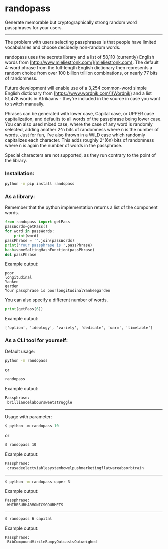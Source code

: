 randopass
===

Generate memorable but cryptographically strong random word passphrases for your users. 

---
The problem with users selecting passphrases is that people have limited vocabularies and choose decidedly non-random words.

randopass uses the secrets library and a list of 58,110 (currently) English words from [http://www.mieliestronk.com/](mieliestronk.com). The default 4-word phrase from the full-length English dictionary then represents a random choice from over 100 billion trillion combinations, or nearly 77 bits of randomness.

Future development will enable use of a 3,254 common-word simple English dictionary from [https://www.wordnik.com/](Wordnik) and a list 51,478 words in Afrikaans - they're included in the source in case you want to switch manually.

Phrases can be generated with lower case, Capital case, or UPPER case capitalization, and defaults to all words of the passphrase being lower case. You can also used mixed case, where the case of any word is randomly selected, adding another 2^n bits of randomness where n is the number of words. Just for fun, I've also thrown in a WiLD case which randomly capitalizes each character. This adds roughly 2^(6n) bits of randomness where n is again the number of words in the passphrase.

Special characters are not supported, as they run contrary to the point of the library.

### Installation:
```bash
python -m pip install randopass
```

### As a library:
Remember that the python implementation returns a list of the component words.

```python
from randopass import getPass
passWords=getPass()
for word in passWords:
    print(word)
passPhrase = ''.join(passWords)
print('Your passphrase is ',passPhrase)
hash=someSaltingHashFunction(passPhrase)
del passPhrase
```

Example output:
```
poor
longitudinal
Yankee
garden
Your passphrase is poorlongitudinalYankeegarden
```

You can also specify a different number of words. 
```python
print(getPass(6))
```

Example output:
```
['option', 'ideology', 'variety', 'dedicate', 'warm', 'timetable']
```

### As a CLI tool for yourself:

Default usage:
```bash
python -m randopass
```

or
```bash
randopass
```

Example output:
```bash
Passphrase:
 brilliancelaboursweetstruggle
```

---
Usage with parameter:
```python
$ python -m randopass 10
```
or
```bash
$ randopass 10
```

Example output:
```bash
Passphrase:
 crusadeelectviablesystembowelpushmarketingflatwareabsorbtrain
```


---
```bash
$ python -m randopass upper 3
```

Example output:
```bash
Passphrase:
 WHIRRSUBHARMONICSGOURMETS
```

---
```bash
$ randopass 6 capital
```

Example output:
```
Passphrase:
 BibCompoundVirileBumpyOutcastsOutweighed
```